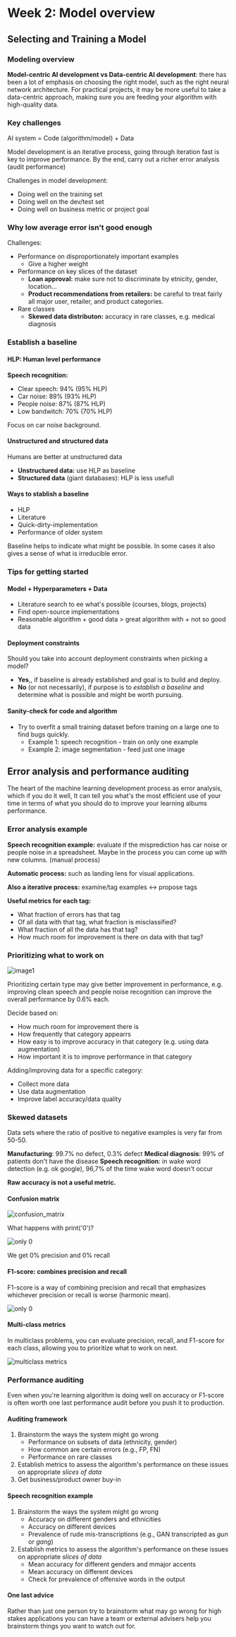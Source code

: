 # Week 2: Model overview

## Selecting and Training a Model

### Modeling overview

**Model-centric AI development vs Data-centric AI development**: there has been a lot of emphasis on choosing the right model, such as the right neural network architecture. For practical projects, it may be more useful to take a data-centric approach, making sure you are feeding your algorithm with high-quality data.

### Key challenges

AI system = Code (algorithm/model) + Data

Model development is an iterative process, going through iteration fast is key to improve performance. By the end, carry out a richer error analysis (audit performance)

Challenges in model development:
- Doing well on the training set
- Doing well on the dev/test set
- Doing well on business metric or project goal

### Why low average error isn't good enough

Challenges:
- Performance on disproportionately important examples
    - Give a higher weight
- Performance on key slices of the dataset
    - **Loan approval:** make sure not to discriminate by etnicity, gender, location...
    - **Product recommendations from retailers:** be careful to treat fairly all major user, retailer, and product categories.
- Rare classes
    - **Skewed data distributon:** accuracy in rare classes, e.g. medical diagnosis

### Establish a baseline

#### HLP: Human level performance

**Speech recognition:** 
- Clear speech: 94% (95% HLP)
- Car noise: 89% (93% HLP)
- People noise: 87% (87% HLP)
- Low bandwitch: 70% (70% HLP)

Focus on car noise background.

#### Unstructured and structured data

Humans are better at unstructured data

- **Unstructured data:** use HLP as baseline
- **Structured data** (giant databases): HLP is less usefull

#### Ways to stablish a baseline

- HLP
- Literature
- Quick-dirty-implementation
- Performance of older system

Baseline helps to indicate what might be possible. In some cases it also gives a sense of what is irreducible error.

### Tips for getting started

#### Model + Hyperparameters + Data


- Literature search to ee what's possible (courses, blogs, projects)
- Find open-source implementations
- Reasonable algorithm + good data > great algorithm with + not so good data

#### Deployment constraints

Should you take into account deployment constraints when picking a model? 
- **Yes**,, if baseline is already established and goal is to build and deploy.
- **No** (or not necessarily), if purpose is to *establish a baseline* and determine what is possible and might be worth pursuing.

#### Sanity-check for code and algorithm

- Try to overfit a small training dataset before training on a large one to find bugs quickly.
    - Example 1: speech recognition - train on only one example
    - Example 2: image segmentation - feed just one image

## Error analysis and performance auditing

The heart of the machine learning development process as error analysis, which if you do it well, It can tell you what's the most efficient use of your time in terms of what you should do to improve your learning albums performance. 

### Error analysis example

**Speech recognition example:** evaluate if the misprediction has car noise or people noise in a spreadsheet. Maybe in the process you can come up with new columns. (manual process)

**Automatic process:** such as landing lens for visual applications.

**Also a iterative process:** examine/tag examples <-> propose tags 

**Useful metrics for each tag:**
- What fraction of errors has that tag
- Of all data with that tag, what fraction is misclassified?
- What fraction of all the data has that tag?
- How much room for improvement is there on data with that tag?

### Prioritizing what to work on

![image1](figures/course1/week2/prioritizing.png)

Prioritizing certain type may give better improvement in performance, e.g. improving clean speech and people noise recognition can improve the overall performance by 0.6% each.

Decide based on:
- How much room for improvement there is
- How frequently that category appearrs
- How easy is to improve accuracy in that category (e.g. using data augmentation)
- How important it is to improve performance in that category

Adding/improving data for a specific category:
- Collect more data
- Use data augmentation
- Improve label accuracy/data quality

### Skewed datasets

Data sets where the ratio of positive to negative examples is very far from 50-50.

**Manufacturing**: 99.7% no defect, 0.3% defect
**Medical diagnosis**: 99% of patients don't have the disease
**Speech recognition**: in wake word detection (e.g. ok google), 96,7% of the time wake word doesn't occur

**Raw accuracy is not a useful metric.**

#### Confusion matrix

![confusion_matrix](figures/course1/week2/confusion_matrix.png)

What happens with print('0')?

![only 0](figures/course1/week2/confusion_matrix_only_0.png)

We get 0% precision and 0% recall

#### F1-score: combines precision and recall

F1-score is a way of combining precision and recall that emphasizes whichever precision or recall is worse (harmonic mean).

![only 0](figures/course1/week2/f1score.png)


#### Multi-class metrics

In multiclass problems, you can evaluate precision, recall, and F1-score for each class, allowing you to prioritize what to work on next.

![multiclass metrics](figures/course1/week2/multiclass_metrics.png)

### Performance auditing

Even when you're learning algorithm is doing well on accuracy or F1-score is often worth one last performance audit before you push it to production.

#### Auditing framework

1. Brainstorm the ways the system might go wrong
    - Performance on subsets of data (ethnicity, gender)
    - How common are certain errors (e.g., FP, FN)
    - Performance on rare classes
2. Establish metrics to assess the algorithm's performance on these issues on appropriate *slices of data*
3. Get business/product owner buy-in

#### Speech recognition example

1. Brainstorm the ways the system might go wrong
    - Accuracy on different genders and ethnicities
    - Accuracy on different devices
    - Prevalence of rude mis-transcriptions (e.g., GAN transcripted as *gun* or *gang*)
2. Establish metrics to assess the algorithm's performance on these issues on appropriate *slices of data*
    - Mean accuracy for different genders and mmajor accents
    - Mean accuracy on different devices
    - Check for prevalence of offensive words in the output

#### One last advice

Rather than just one person try to brainstorm what may go wrong for high stakes applications you can have a team or external advisers help you brainstorm things you want to watch out for.